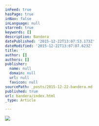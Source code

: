 ```yaml
---
inFeed: true
hasPage: true
inNav: false
inLanguage: null
starred: true
keywords: []
description: Bandera
datePublished: '2015-12-22T13:07:53.173Z'
dateModified: '2015-12-22T13:07:07.623Z'
title: ''
author: []
authors: []
publisher:
  name: null
  domain: null
  url: null
  favicon: null
sourcePath: _posts/2015-12-22-bandera.md
published: true
url: bandera/index.html
_type: Article

---
```

![](https://the-grid-user-content.s3-us-west-2.amazonaws.com/631921d5-340c-4d0f-aca7-d1cf1385d1f9.jpg)